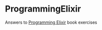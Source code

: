 # ProgrammingElixir
Answers to [Programming Elixir](https://pragprog.com/book/elixir/programming-elixir) book exercises
